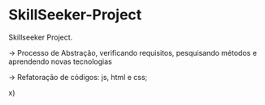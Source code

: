 # SkillSeeker-Project
 
Skillseeker Project.

 -> Processo de Abstração, verificando requisitos, pesquisando métodos e aprendendo novas tecnologias
 
 -> Refatoração de códigos: js, html e css;
 
 x)
 
